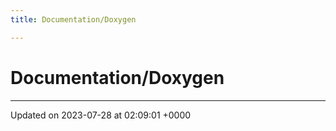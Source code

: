 ```yaml
---
title: Documentation/Doxygen

---
```


# Documentation/Doxygen








-------------------------------

Updated on 2023-07-28 at 02:09:01 +0000
